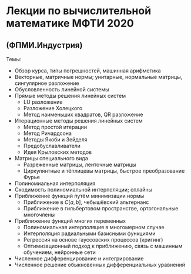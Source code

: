 # Лекции по вычислительной математике МФТИ 2020
## (ФПМИ.Индустрия)
Темы: 
* Обзор курса, типы погрешностей, машинная арифметика
* Векторные, матричные нормы; унитарные, нормальные матрицы, сингулярное разложение
* Обусловленность линейной системы
* Прямые методы решения линейных систем
  * LU разложение
  * Разложение Холецкого
  * Метод наименьших квадратов, QR разложение
* Итерационные методы решения линейных систем
  * Метод простой итерации
  * Метод Ричардсона
  * Методы Якоби и Зейделя
  * Предобуславливатели
  * Идея Крыловских методов
* Матрицы специального вида
  * Разреженные матрицы, ленточные матрицы
  * Циркулянтные и тёплицевы матрицы, быстрое преобразование Фурье
* Полиномиальная интерполяция
* Сходимость полиномиальной интерполяции; сплайны
* Приближение функций путём минимизации нормы
  * Приближение в $C[a,b]$, чебышёвский альтернанс
  * Приближение в гильбертовом пространстве, ортогональные многочлены
* Приближение функций многих переменных
  * Полиномиальная интерполяция в многомерном случае
  * Интерполяция радиальными базисными функциями
  * Регрессия на основе гауссовских процессов (кригинг)
  * Оптимизационный подход к приближению, связь с машинным обучением, нейронные сети
* Численное дифференцирование и интегрирование
* Численное решение обыкновенных дифференциальных уравнений
